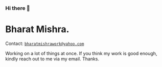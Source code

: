 ### Hi there 👋

<!--
**thebharatmishra/TheBharatMishra** is a ✨ _special_ ✨ repository because its `README.md` (this file) appears on your GitHub profile.

Here are some ideas to get you started:

- 🔭 I’m currently working on ...
- 🌱 I’m currently learning ...
- 👯 I’m looking to collaborate on ...
- 🤔 I’m looking for help with ...
- 💬 Ask me about ...
- 📫 How to reach me: ...
- 😄 Pronouns: ...
- ⚡ Fun fact: ...
-->


<!-- # नमस्कार🙏 मैं Bharat Mishra. -->

# Bharat Mishra.

Contact: [`bharatmishrawork@yahoo.com`](mailto:bharatmishrawork@yahoo.com)

Working on a lot of things at once. If you think my work is good enough, kindly reach out to me via my email. Thanks.

<!--
[<img src="https://cdn.svgporn.com/logos/twitter.svg" width="30vw"/>](https://twitter.com/TheBharatMishra/)
[<img src="https://cdn.svgporn.com/logos/linkedin-icon.svg" width="30vw"/>](https://www.linkedin.com/in/thebharatmishra)
[<img src="https://cdn4.iconfinder.com/data/icons/logos-and-brands/512/27_Artstation_logo_logos-512.png" width="30vw"/>](https://thebharatmishra.artstation.com/)
[<img src="https://cdn.svgporn.com/logos/youtube-icon.svg" width="30vw"/>](https://www.youtube.com/@thebharatmishra)
[<img style="filter: invert(48%) sepia(13%) saturate(3200%) hue-rotate(320deg) brightness(95%) contrast(80%);
" src="https://static.itch.io/images/itchio-textless-black.svg" width="30vw"/>](https://bhanudev.itch.io)
[<img src="https://cdn4.iconfinder.com/data/icons/logos-and-brands/512/189_Kaggle_logo_logos-512.png" width="30vw"/>](https://www.kaggle.com/thebharatmishra)
[<img src="https://cdn.worldvectorlogo.com/logos/hackerone.svg" width="15vw"/>](https://bhanudev.itch.io)
[<img src="https://logos.bugcrowdusercontent.com/logos/ef74/d1fa/62a5b64c/3809e0af42850a579f02c3434743e3ca_bugcrowd__1_.png" width="30vw"/>](https://bugcrowd.com/8hanu) -->

<!-- [<img src="https://cdn4.iconfinder.com/data/icons/logos-and-brands/512/189_Kaggle_logo_logos-512.png" width="30vw"/>](https://bhanudev.itch.io) -->

<!--
[![artstation](https://img.shields.io/badge/ArtStation-00162A?style=for-the-badge&logo=ArtStation&logoColor=white)](https://thebharatmishra.artstation.com/)
[![linkedin](https://cdn.svgporn.com/logos/linkedin-icon.svg)](https://www.linkedin.com/in/thebharatmishra)
[![twitter](https://img.shields.io/badge/Twitter-1DA1F2?style=for-the-badge&logo=twitter&logoColor=white)](https://twitter.com/bhanuarchive)
[![youtube](https://cdn.svgporn.com/logos/youtube-icon.svg)](https://www.youtube.com/@thebharatmishra)
[![itch.io](https://img.shields.io/badge/Itch.io-FA5C5C?style=for-the-badge&logo=itchdotio&logoColor=white)](https://bhanudev.itch.io/)
[![kaggle](https://img.shields.io/badge/Kaggle-20BEFF?style=for-the-badge&logo=Kaggle&logoColor=white)](https://www.kaggle.com/thebharatmishra) -->

<!-- ## Skills: -->

<!-- - Data Analysis -->
<!-- - Web Development -->
<!-- - [Web Projects I made.](https://thebharatmishra.github.io/projects/web) -->
<!-- - Mobile Development -->
<!-- - [Mobile applications I developed.](https://thebharatmishra.github.io/projects/mobile) -->
<!-- - 2D/3D Art Creation -->
<!-- - [I host my art stuff in artstation.](https://thebharatmishra.artstation.com/) -->
<!-- - DevOps -->
<!-- ![Bharat's GitHub stats](https://github-readme-stats.vercel.app/api?username=thebharatmishra&show_icons=true&theme=dark) -->
<!--
![Top Langs](https://github-readme-stats.vercel.app/api/top-langs/?username=thebharatmishra&layout=donut&theme=radical) -->

<!-- ## Languages : -->
<!-- ![typescript](https://img.shields.io/badge/TypeScript-3178C6.svg?style=for-the-badge&logo=TypeScript&logoColor=white)
![javascript](https://img.shields.io/badge/JavaScript-F7DF1E.svg?style=for-the-badge&logo=JavaScript&logoColor=black)
![python](https://img.shields.io/badge/Python-3776AB.svg?style=for-the-badge&logo=Python&logoColor=white)
![c](https://img.shields.io/badge/C-A8B9CC.svg?style=for-the-badge&logo=C&logoColor=black)
![c++](https://img.shields.io/badge/C++-00599C.svg?style=for-the-badge&logo=C++&logoColor=white)
![rust](https://img.shields.io/badge/Rust-000000.svg?style=for-the-badge&logo=Rust&logoColor=white) -->
<!--
## Tools & Technologies I know:

### FrontEnd Technologies: -->
<!--
![reactjs](https://img.shields.io/badge/React-61DAFB.svg?style=for-the-badge&logo=React&logoColor=black)
![nextjs](https://img.shields.io/badge/Next.js-000000.svg?style=for-the-badge&logo=nextdotjs&logoColor=white)
![html](https://img.shields.io/badge/HTML5-E34F26.svg?style=for-the-badge&logo=HTML5&logoColor=white)
![css](https://img.shields.io/badge/CSS3-1572B6.svg?style=for-the-badge&logo=CSS3&logoColor=white)
![tailwindcss](https://img.shields.io/badge/Tailwind%20CSS-06B6D4.svg?style=for-the-badge&logo=Tailwind-CSS&logoColor=white)
![vite](https://img.shields.io/badge/Vite-646CFF.svg?style=for-the-badge&logo=Vite&logoColor=white) -->

<!-- - ReactJS
- NextJS
- HTML/CSS
- TailwindCSS
- Vite -->

<!-- ### BackEnd Technologies:

![nodejs](https://img.shields.io/badge/Node.js-339933.svg?style=for-the-badge&logo=nodedotjs&logoColor=white)
![restapi](https://img.shields.io/badge/restapi-009F74?style=for-the-badge&logo=GraphQL&logoColor=white)
![expressjs](https://img.shields.io/badge/Express-000000.svg?style=for-the-badge&logo=Express&logoColor=white)
![graphql](https://img.shields.io/badge/GraphQL-E10098.svg?style=for-the-badge&logo=GraphQL&logoColor=white)
![trpc](https://img.shields.io/badge/tRPC-2596BE.svg?style=for-the-badge&logo=tRPC&logoColor=white) -->

<!--
- Nodejs/ExpressJS
- GraphQL
- RestAPI
- tRPC -->

<!-- ### Databases & ORMs:

![postgresql](https://img.shields.io/badge/PostgreSQL-4169E1.svg?style=for-the-badge&logo=PostgreSQL&logoColor=white)
![mongodb](https://img.shields.io/badge/MongoDB-47A248.svg?style=for-the-badge&logo=MongoDB&logoColor=white)
![mysql](https://img.shields.io/badge/MySQL-4479A1.svg?style=for-the-badge&logo=MySQL&logoColor=white)
![firebase](https://img.shields.io/badge/Firebase-FFCA28.svg?style=for-the-badge&logo=Firebase&logoColor=black)
![typeorm](https://img.shields.io/badge/Typeform-262627.svg?style=for-the-badge&logo=Typeform&logoColor=white)
![prisma](https://img.shields.io/badge/Prisma-2D3748.svg?style=for-the-badge&logo=Prisma&logoColor=white)
![supabase](https://img.shields.io/badge/Supabase-3FCF8E.svg?style=for-the-badge&logo=Supabase&logoColor=white)
![sequelize](https://img.shields.io/badge/Sequelize-52B0E7.svg?style=for-the-badge&logo=Sequelize&logoColor=white)
![redis](https://img.shields.io/badge/Redis-DC382D.svg?style=for-the-badge&logo=Redis&logoColor=white) -->

<!--
- PostgreSQL
- MongoDB
- MySQL- [A CRUD app which uses it in the backend.](https://github.com/TheBharatMishra/cuddly-sniffle.git)
- Firebase Realtime Database / Firestore
- ORM: TypeORM, Prisma, Sequelize -->

<!-- ### Cloud & DevOps -->
<!--
#### Cloud Platforms:

![aws](https://img.shields.io/badge/Amazon%20AWS-232F3E.svg?style=for-the-badge&logo=Amazon-AWS&logoColor=white) -->

<!-- ![azure](https://img.shields.io/badge/Microsoft%20Azure-0078D4.svg?style=for-the-badge&logo=Microsoft-Azure&logoColor=white) -->

<!-- - Amazon Web Services (AWS) -->
<!-- - Microsoft Azure -->
<!--
#### DevOps Tools:

![docker](https://img.shields.io/badge/Docker-2496ED.svg?style=for-the-badge&logo=Docker&logoColor=white)
![kubernetes](https://img.shields.io/badge/Kubernetes-326CE5.svg?style=for-the-badge&logo=Kubernetes&logoColor=white)
![grafana](https://img.shields.io/badge/Grafana-F46800.svg?style=for-the-badge&logo=Grafana&logoColor=white)
![ansible](https://img.shields.io/badge/Ansible-EE0000.svg?style=for-the-badge&logo=Ansible&logoColor=white)
![terraform](https://img.shields.io/badge/Terraform-7B42BC.svg?style=for-the-badge&logo=Terraform&logoColor=white)
![prometheus](https://img.shields.io/badge/Prometheus-E6522C.svg?style=for-the-badge&logo=Prometheus&logoColor=white)
![jenkins](https://img.shields.io/badge/Jenkins-D24939.svg?style=for-the-badge&logo=Jenkins&logoColor=white) -->

<!-- Docker, Kubernetes, Ansible, Jenkins, Prometheus, Grafana, Terraform. -->
<!--
### Others:

![git](https://img.shields.io/badge/Git-F05032.svg?style=for-the-badge&logo=Git&logoColor=white)
![github](https://img.shields.io/badge/GitHub-181717.svg?style=for-the-badge&logo=GitHub&logoColor=white)
[![blender](https://img.shields.io/badge/Blender-F5792A.svg?style=for-the-badge&logo=Blender&logoColor=white)](https://thebharatmishra.artstation.com/)
![](https://img.shields.io/badge/GIMP-5C5543.svg?style=for-the-badge&logo=GIMP&logoColor=white)
![](https://img.shields.io/badge/Inkscape-000000.svg?style=for-the-badge&logo=Inkscape&logoColor=white)
![godot](https://img.shields.io/badge/Godot%20Engine-478CBF.svg?style=for-the-badge&logo=Godot-Engine&logoColor=white)
![kdenlive](https://img.shields.io/badge/Kdenlive-527EB2.svg?style=for-the-badge&logo=Kdenlive&logoColor=white)
![lmms](https://img.shields.io/badge/LMMS-10B146.svg?style=for-the-badge&logo=LMMS&logoColor=white) -->

<!--
- Git / Github - [Here's my profile.](https://github.com/TheBharatMishra/)
- Blender3D - [All the artwork I did is posted here.](https://thebharatmishra.artstation.com/)
- Godot - Game Engine - [Browse the games I made using this software.](https://bhanudev.itch.io/)
- GIMP/Inkscape - [Thumbnails I make using these](https://www.youtube.com/@bhanuarchive)
- LMMS - [Checkout my music stuff. ](https://www.youtube.com/playlist?list=PLxafWB9qtaFQhlo7XpTQviM0l05zyuthM)
- Kdenlive - [Edited videos are here.](https://www.youtube.com/@bhanuarchive) -->
<!--
![TheBharatMishra's Streak](https://github-readme-streak-stats.herokuapp.com/?user=TheBharatMishra&theme=radical&hide_border=true) -->

## <!-- ## Projects -->
